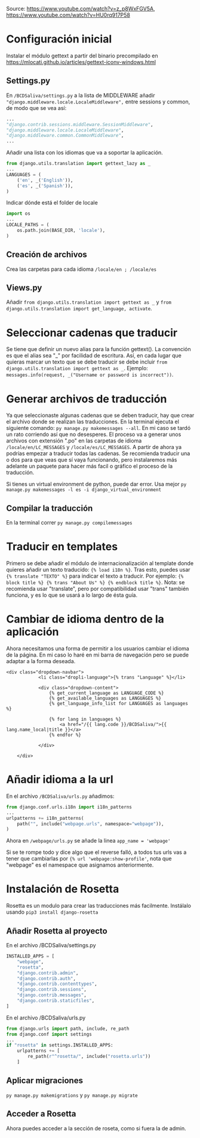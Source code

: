 Source: https://www.youtube.com/watch?v=z_p8WxFGV5A, https://www.youtube.com/watch?v=HU0rq917P58

# Configuración inicial
Instalar el módulo gettext a partir del binario precompilado en https://mlocati.github.io/articles/gettext-iconv-windows.html

## Settings.py
En `/BCDSaliva/settings.py` a la lista de MIDDLEWARE añadir `"django.middleware.locale.LocaleMiddleware",` entre sessions y common, de modo que se vea así:
```python
...
"django.contrib.sessions.middleware.SessionMiddleware",
"django.middleware.locale.LocaleMiddleware",
"django.middleware.common.CommonMiddleware",
...
```

Añadir una lista con los idiomas que va a soportar la aplicación.
```python
from django.utils.translation import gettext_lazy as _
...
LANGUAGES = (
    ('en', _('English')),
    ('es', _('Spanish')),
)
```

Indicar dónde está el folder de locale
```python
import os
...
LOCALE_PATHS = (
    os.path.join(BASE_DIR, 'locale'),
)
```

## Creación de archivos
Crea las carpetas para cada idioma `/locale/en ; /locale/es`

## Views.py
Añadir `from django.utils.translation import gettext as _` y `from django.utils.translation import get_language, activate`.

# Seleccionar cadenas que traducir

Se tiene que definir un nuevo alias para la función gettext(). La convención es que el alias sea "_" por facilidad de escritura. Así, en cada lugar que quieras marcar un texto que se debe traducir se debe incluir `from django.utils.translation import gettext as _`. Ejemplo: `messages.info(request, _("Username or password is incorrect"))`.

# Generar archivos de traducción

Ya que seleccionaste algunas cadenas que se deben traducir, hay que crear el archivo donde se realizan las traducciones. En la terminal ejecuta el siguiente comando:
`py manage.py makemessages --all`. En mi caso se tardó un rato corriendo así que no desesperes. El proceso va a generar unos archivos con extensión ".po" en las carpetas de idioma `/locale/en/LC_MESSAGES` y `/locale/es/LC_MESSAGES`. A partir de ahora ya podrías empezar a traducir todas las cadenas. Se recomienda traducir una o dos para que veas que sí vaya funcionando, pero instalaremos más adelante un paquete para hacer más facil o gráfico el proceso de la traducción.

Si tienes un virtual environment de python, puede dar error. Usa mejor `py manage.py makemessages -l es -i django_virtual_environment`

## Compilar la traducción

En la terminal correr `py manage.py compilemessages`

# Traducir en templates

Primero se debe añadir el módulo de internacionalización al template donde quieres añadir un texto traducido: `{% load i18n %}`. Tras esto, puedes usar `{% translate "TEXTO" %}` para indicar el texto a traducir. Por ejemplo: `{% block title %} {% trans "About Us" %} {% endblock title %}`. Nota: se recomienda usar "translate", pero por compatibilidad usar "trans" también funciona, y es lo que se usará a lo largo de ésta guía.

# Cambiar de idioma dentro de la aplicación

Ahora necesitamos una forma de permitir a los usuarios cambiar el idioma de la página. En mi caso lo haré en mi barra de navegación pero se puede adaptar a la forma deseada.

```
<div class="dropdown-navbar">
            <li class="dropli-language">{% trans "Language" %}</li>
            
            <div class="dropdown-content">
                {% get_current_language as LANGUAGE_CODE %}
                {% get_available_languages as LANGUAGES %}
                {% get_language_info_list for LANGUAGES as languages %}

                {% for lang in languages %}
                    <a href="/{{ lang.code }}/BCDSaliva/">{{ lang.name_local|title }}</a>
                {% endfor %}

            </div>
            
    </div>
```

# Añadir idioma a la url

En el archivo `/BCDSaliva/urls.py` añadimos:

```python
from django.conf.urls.i18n import i18n_patterns
...
urlpatterns += i18n_patterns(
    path("", include("webpage.urls", namespace="webpage")),
)
```

Ahora en `/webpage/urls.py` se añade la linea `app_name = 'webpage'`

Si se te rompe todo y dice algo que el reverse falló, a todos tus urls vas a tener que cambiarlas por `{% url 'webpage:show-profile'`, nota que "webpage" es el namespace que asignamos anteriormente.

# Instalación de Rosetta

Rosetta es un modulo para crear las traducciones más facilmente. Instálalo usando `pip3 install django-rosetta`

## Añadir Rosetta al proyecto

En el archivo /BCDSaliva/settings.py

```python
INSTALLED_APPS = [
    "webpage",
    "rosetta",
    "django.contrib.admin",
    "django.contrib.auth",
    "django.contrib.contenttypes",
    "django.contrib.sessions",
    "django.contrib.messages",
    "django.contrib.staticfiles",
]
```

En el archivo /BCDSaliva/urls.py

```python
from django.urls import path, include, re_path
from django.conf import settings
...
if "rosetta" in settings.INSTALLED_APPS:
    urlpatterns += [
        re_path(r"^rosetta/", include("rosetta.urls"))
    ]

```

## Aplicar migraciones

`py manage.py makemigrations` y `py manage.py migrate`

## Acceder a Rosetta

Ahora puedes acceder a la sección de roseta, como si fuera la de admin.